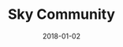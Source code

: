 ---
layout: site
title: "Sky Community"
date: 2018-01-02
categories: [entertainment]
version: 1.4.8
major: 1
minor: 4
patch: 8
slug: sky-community
link: http://helpforum.sky.com/
permalink: /sites/:slug
---